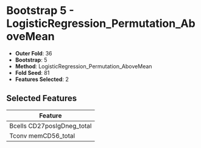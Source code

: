 # Bootstrap 5 - LogisticRegression_Permutation_AboveMean

- **Outer Fold**: 36
- **Bootstrap**: 5
- **Method**: LogisticRegression_Permutation_AboveMean
- **Fold Seed**: 81
- **Features Selected**: 2

## Selected Features

| Feature |
|---------|
| Bcells CD27posIgDneg_total |
| Tconv memCD56_total |

